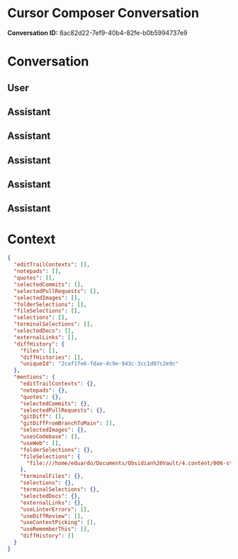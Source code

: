 # Cursor Composer Conversation

**Conversation ID:** 8ac82d22-7ef9-40b4-82fe-b0b5994737e9

# Conversation

## User



## Assistant



## Assistant



## Assistant



## Assistant



## Assistant



# Context

```json
{
  "editTrailContexts": [],
  "notepads": [],
  "quotes": [],
  "selectedCommits": [],
  "selectedPullRequests": [],
  "selectedImages": [],
  "folderSelections": [],
  "fileSelections": [],
  "selections": [],
  "terminalSelections": [],
  "selectedDocs": [],
  "externalLinks": [],
  "diffHistory": {
    "files": [],
    "diffHistories": [],
    "uniqueId": "2caf1fe6-fdae-4c9e-943c-3cc1d07c2e9c"
  },
  "mentions": {
    "editTrailContexts": {},
    "notepads": {},
    "quotes": {},
    "selectedCommits": {},
    "selectedPullRequests": {},
    "gitDiff": [],
    "gitDiffFromBranchToMain": [],
    "selectedImages": {},
    "usesCodebase": [],
    "useWeb": [],
    "folderSelections": {},
    "fileSelections": {
      "file:///home/eduardo/Documents/Obsidian%20Vault/4.content/006-startup-stories/source.md": []
    },
    "terminalFiles": {},
    "selections": {},
    "terminalSelections": {},
    "selectedDocs": {},
    "externalLinks": {},
    "useLinterErrors": [],
    "useDiffReview": [],
    "useContextPicking": [],
    "useRememberThis": [],
    "diffHistory": []
  }
}
```

